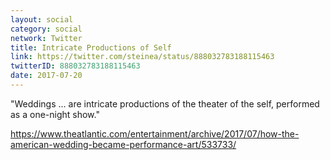 ```yaml
---
layout: social
category: social
network: Twitter
title: Intricate Productions of Self
link: https://twitter.com/steinea/status/888032783188115463
twitterID: 888032783188115463
date: 2017-07-20
---
```


"Weddings ... are intricate productions of the theater of the self, performed as a one-night show."

<https://www.theatlantic.com/entertainment/archive/2017/07/how-the-american-wedding-became-performance-art/533733/>
